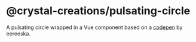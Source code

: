 # @crystal-creations/pulsating-circle

A pulsating circle wrapped in a Vue component based on a [codepen](https://codepen.io/eereeska/pen/gOPdBZg) by eereeska.
